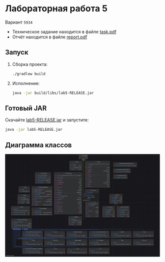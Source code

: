 # Лабораторная работа 5

Вариант `5934` 

- Техническое задание находится в файле [task.pdf](./assets/task.pdf)
- Отчёт находится в файле [report.pdf](./assets/report.pdf)

## Запуск
1. Сборка проекта:
   ```bash
   ./gradlew build
   ```
2. Исполнение:
   ```bash
   java -jar build/libs/lab5-RELEASE.jar
   ```

## Готовый JAR
Скачайте [lab5-RELEASE.jar](./build/libs/lab5-RELEASE.jar) и запустите:
```bash
java -jar lab5-RELEASE.jar
```

## Диаграмма классов
![alt text](https://github.com/Mafteroid0/ITMO-CSE/blob/main/programming/lab5/assets/diagram.jpeg?raw=true)